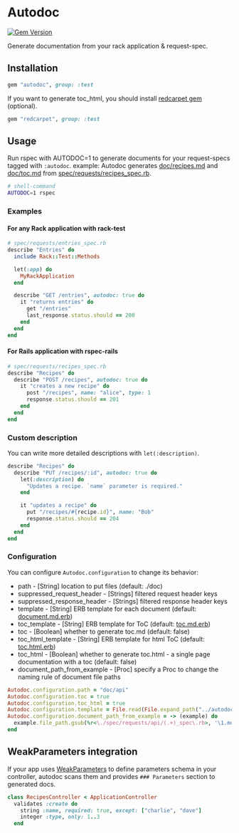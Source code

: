 # Autodoc

[![Gem Version](https://badge.fury.io/rb/autodoc.svg)](https://rubygems.org/gems/autodoc)

Generate documentation from your rack application & request-spec.

## Installation
```ruby
gem "autodoc", group: :test
```

If you want to generate toc_html, you should install [redcarpet gem](https://github.com/vmg/redcarpet) (optional).

```ruby
gem "redcarpet", group: :test
```

## Usage
Run rspec with AUTODOC=1 to generate documents for your request-specs tagged with `:autodoc`.
example: Autodoc generates [doc/recipes.md](https://github.com/r7kamura/autodoc/blob/master/spec/dummy/doc/recipes.md) and [doc/toc.md](https://github.com/r7kamura/autodoc/blob/master/spec/dummy/doc/toc.md) from [spec/requests/recipes_spec.rb](https://github.com/r7kamura/autodoc/blob/master/spec/requests/recipes_spec.rb).

```sh
# shell-command
AUTODOC=1 rspec
```

### Examples
#### For any Rack application with rack-test
```ruby
# spec/requests/entries_spec.rb
describe "Entries" do
  include Rack::Test::Methods

  let(:app) do
    MyRackApplication
  end

  describe "GET /entries", autodoc: true do
    it "returns entries" do
      get "/entries"
      last_response.status.should == 200
    end
  end
end
```

#### For Rails application with rspec-rails
```ruby
# spec/requests/recipes_spec.rb
describe "Recipes" do
  describe "POST /recipes", autodoc: true do
    it "creates a new recipe" do
      post "/recipes", name: "alice", type: 1
      response.status.should == 201
    end
  end
end
```

### Custom description
You can write more detailed descriptions with `let(:description)`.

```ruby
describe "Recipes" do
  describe "PUT /recipes/:id", autodoc: true do
    let(:description) do
      "Updates a recipe. `name` parameter is required."
    end

    it "updates a recipe" do
      put "/recipes/#{recipe.id}", name: "Bob"
      response.status.should == 204
    end
  end
end
```

### Configuration
You can configure `Autodoc.configuration` to change its behavior:

* path - [String] location to put files (default: ./doc)
* suppressed_request_header - [Strings] filtered request header keys
* suppressed_response_header - [Strings] filtered response header keys
* template - [String] ERB template for each document (default: [document.md.erb](https://github.com/r7kamura/autodoc/blob/master/lib/autodoc/templates/document.md.erb))
* toc_template - [String] ERB template for ToC (default: [toc.md.erb](https://github.com/r7kamura/autodoc/blob/master/lib/autodoc/templates/toc.md.erb))
* toc - [Boolean] whether to generate toc.md (default: false)
* toc_html_template - [String] ERB template for html ToC (default: [toc.html.erb](https://github.com/r7kamura/autodoc/blob/master/lib/autodoc/templates/toc.html.erb))
* toc_html - [Boolean] whether to generate toc.html - a single page documentation with a toc (default: false)
* document_path_from_example - [Proc] specify a Proc to change the naming rule of document file paths

```ruby
Autodoc.configuration.path = "doc/api"
Autodoc.configuration.toc = true
Autodoc.configuration.toc_html = true
Autodoc.configuration.template = File.read(File.expand_path("../autodoc/templates/document.md.erb", __FILE__))
Autodoc.configuration.document_path_from_example = -> (example) do
  example.file_path.gsub(%r<\./spec/requests/api/(.+)_spec\.rb>, '\1.md')
end
```

## WeakParameters integration
If your app uses [WeakParameters](https://github.com/r7kamura/weak_parameters) to define parameters schema
in your controller, autodoc scans them and provides `### Parameters` section to generated docs.

```rb
class RecipesController < ApplicationController
  validates :create do
    string :name, required: true, except: ["charlie", "dave"]
    integer :type, only: 1..3
  end
```
